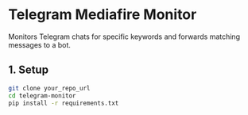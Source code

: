 # Telegram Mediafire Monitor

Monitors Telegram chats for specific keywords and forwards matching messages to a bot.

## 1. Setup
```bash
git clone your_repo_url
cd telegram-monitor
pip install -r requirements.txt
